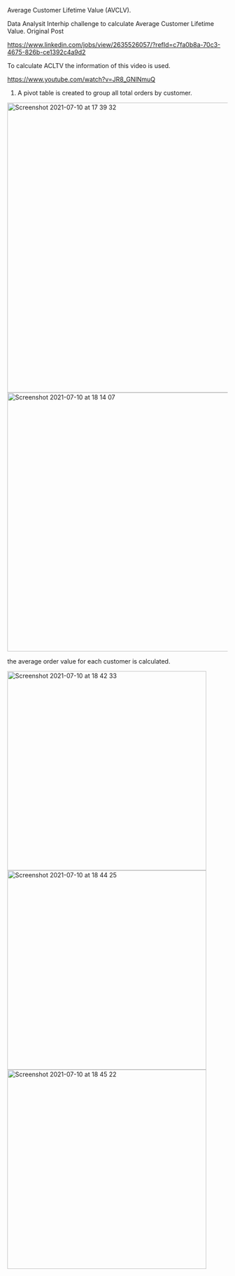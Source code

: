 Average Customer Lifetime Value (AVCLV). 

Data Analysit Interhip challenge to calculate Average Customer Lifetime Value. Original Post 

https://www.linkedin.com/jobs/view/2635526057/?refId=c7fa0b8a-70c3-4675-826b-ce1392c4a9d2

To calculate ACLTV the information of this video is used. 

https://www.youtube.com/watch?v=JR8_GNINmuQ


1. A pivot table is created to group all total orders by customer. 

<img width="662" alt="Screenshot 2021-07-10 at 17 39 32" src="https://user-images.githubusercontent.com/87210577/125171134-7d6e4280-e1aa-11eb-8396-b5c2777fb332.png">


<img width="591" alt="Screenshot 2021-07-10 at 18 14 07" src="https://user-images.githubusercontent.com/87210577/125171168-a8589680-e1aa-11eb-87f3-96300678141a.png">

the average order value for each customer is calculated. 

<img width="455" alt="Screenshot 2021-07-10 at 18 42 33" src="https://user-images.githubusercontent.com/87210577/125171895-9f69c400-e1ae-11eb-9042-75c8bdea8267.png">

<img width="455" alt="Screenshot 2021-07-10 at 18 44 25" src="https://user-images.githubusercontent.com/87210577/125171956-e0fa6f00-e1ae-11eb-8bb9-80fba3e86028.png">
<img width="455" alt="Screenshot 2021-07-10 at 18 45 22" src="https://user-images.githubusercontent.com/87210577/125171987-00919780-e1af-11eb-814c-2e60f2cfc76d.png">
